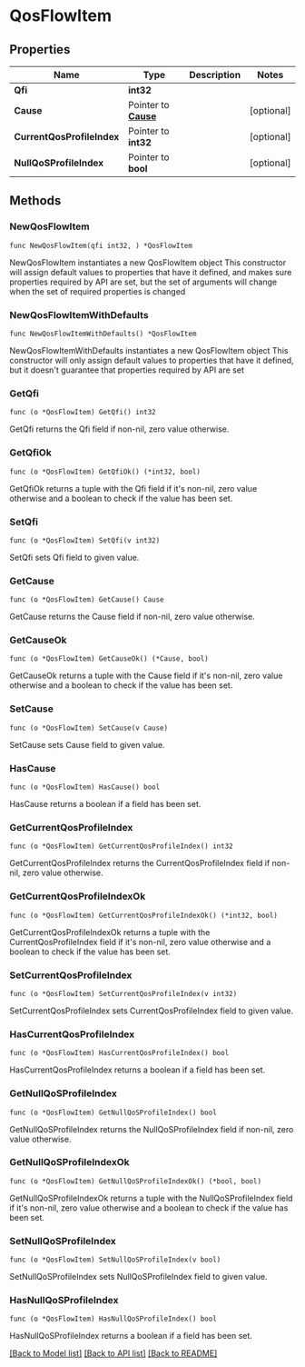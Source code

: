 # QosFlowItem

## Properties

Name | Type | Description | Notes
------------ | ------------- | ------------- | -------------
**Qfi** | **int32** |  | 
**Cause** | Pointer to [**Cause**](Cause.md) |  | [optional] 
**CurrentQosProfileIndex** | Pointer to **int32** |  | [optional] 
**NullQoSProfileIndex** | Pointer to **bool** |  | [optional] 

## Methods

### NewQosFlowItem

`func NewQosFlowItem(qfi int32, ) *QosFlowItem`

NewQosFlowItem instantiates a new QosFlowItem object
This constructor will assign default values to properties that have it defined,
and makes sure properties required by API are set, but the set of arguments
will change when the set of required properties is changed

### NewQosFlowItemWithDefaults

`func NewQosFlowItemWithDefaults() *QosFlowItem`

NewQosFlowItemWithDefaults instantiates a new QosFlowItem object
This constructor will only assign default values to properties that have it defined,
but it doesn't guarantee that properties required by API are set

### GetQfi

`func (o *QosFlowItem) GetQfi() int32`

GetQfi returns the Qfi field if non-nil, zero value otherwise.

### GetQfiOk

`func (o *QosFlowItem) GetQfiOk() (*int32, bool)`

GetQfiOk returns a tuple with the Qfi field if it's non-nil, zero value otherwise
and a boolean to check if the value has been set.

### SetQfi

`func (o *QosFlowItem) SetQfi(v int32)`

SetQfi sets Qfi field to given value.


### GetCause

`func (o *QosFlowItem) GetCause() Cause`

GetCause returns the Cause field if non-nil, zero value otherwise.

### GetCauseOk

`func (o *QosFlowItem) GetCauseOk() (*Cause, bool)`

GetCauseOk returns a tuple with the Cause field if it's non-nil, zero value otherwise
and a boolean to check if the value has been set.

### SetCause

`func (o *QosFlowItem) SetCause(v Cause)`

SetCause sets Cause field to given value.

### HasCause

`func (o *QosFlowItem) HasCause() bool`

HasCause returns a boolean if a field has been set.

### GetCurrentQosProfileIndex

`func (o *QosFlowItem) GetCurrentQosProfileIndex() int32`

GetCurrentQosProfileIndex returns the CurrentQosProfileIndex field if non-nil, zero value otherwise.

### GetCurrentQosProfileIndexOk

`func (o *QosFlowItem) GetCurrentQosProfileIndexOk() (*int32, bool)`

GetCurrentQosProfileIndexOk returns a tuple with the CurrentQosProfileIndex field if it's non-nil, zero value otherwise
and a boolean to check if the value has been set.

### SetCurrentQosProfileIndex

`func (o *QosFlowItem) SetCurrentQosProfileIndex(v int32)`

SetCurrentQosProfileIndex sets CurrentQosProfileIndex field to given value.

### HasCurrentQosProfileIndex

`func (o *QosFlowItem) HasCurrentQosProfileIndex() bool`

HasCurrentQosProfileIndex returns a boolean if a field has been set.

### GetNullQoSProfileIndex

`func (o *QosFlowItem) GetNullQoSProfileIndex() bool`

GetNullQoSProfileIndex returns the NullQoSProfileIndex field if non-nil, zero value otherwise.

### GetNullQoSProfileIndexOk

`func (o *QosFlowItem) GetNullQoSProfileIndexOk() (*bool, bool)`

GetNullQoSProfileIndexOk returns a tuple with the NullQoSProfileIndex field if it's non-nil, zero value otherwise
and a boolean to check if the value has been set.

### SetNullQoSProfileIndex

`func (o *QosFlowItem) SetNullQoSProfileIndex(v bool)`

SetNullQoSProfileIndex sets NullQoSProfileIndex field to given value.

### HasNullQoSProfileIndex

`func (o *QosFlowItem) HasNullQoSProfileIndex() bool`

HasNullQoSProfileIndex returns a boolean if a field has been set.


[[Back to Model list]](../README.md#documentation-for-models) [[Back to API list]](../README.md#documentation-for-api-endpoints) [[Back to README]](../README.md)


